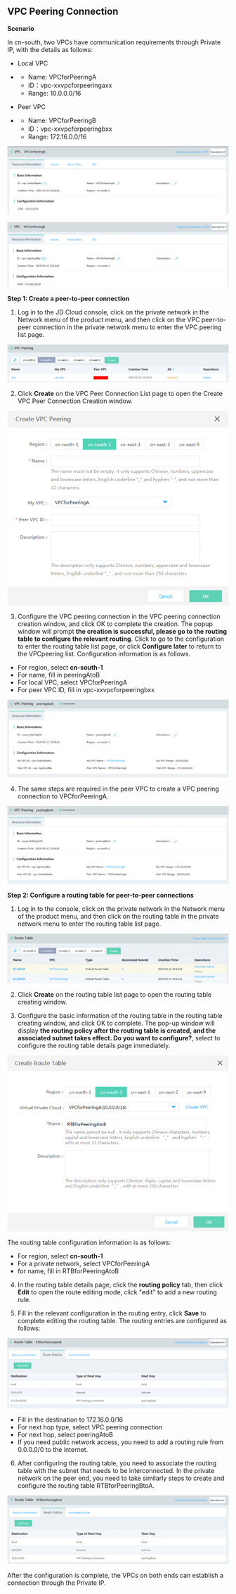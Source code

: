## **VPC Peering Connection**

**Scenario**

In cn-south, two VPCs have communication requirements through Private IP, with the details as follows:

- Local VPC

- - Name: VPCforPeeringA
  - ID：vpc-xxvpcforpeeringaxx
  - Range: 10.0.0.0/16

- Peer VPC

- - Name: VPCforPeeringB
  - ID：vpc-xxvpcforpeeringbxx
  - Range: 172.16.0.0/16

![](/image/Networking/Virtual-Private-Cloud/Getting-Started/VPC-Peering/Step1-1.png)

![](/image/Networking/Virtual-Private-Cloud/Getting-Started/VPC-Peering/Step1-2.png)



**Step 1: Create a peer-to-peer connection**

1) Log in to the JD Cloud console, click on the private network in the Network menu of the product menu, and then click on the VPC peer-to-peer connection in the private network menu to enter the VPC peering list page.

![](/image/Networking/Virtual-Private-Cloud/Getting-Started/VPC-Peering/Step1-3.png)



2) Click **Create** on the VPC Peer Connection List page to open the Create VPC Peer Connection Creation window.

![](/image/Networking/Virtual-Private-Cloud/Getting-Started/VPC-Peering/Step1-4.png)



3) Configure the VPC peering connection in the VPC peering connection creation window, and click OK to complete the creation. The popup window will prompt **the creation is successful, please go to the routing table to configure the relevant routing**. Click to go to the configuration to enter the routing table list page, or click **Configure later** to return to the VPCpeering list. Configuration information is as follows.

- For region, select **cn-south-1**
- For name, fill in peeringAtoB
- For local VPC, select VPCforPeeringA
- For peer VPC ID, fill in vpc-xxvpcforpeeringbxx

![](/image/Networking/Virtual-Private-Cloud/Getting-Started/VPC-Peering/Step1-5.png)



4) The same steps are required in the peer VPC to create a VPC peering connection to VPCforPeeringA.

![](/image/Networking/Virtual-Private-Cloud/Getting-Started/VPC-Peering/Step1-6.png)



**Step 2: Configure a routing table for peer-to-peer connections**

1) Log in to the console, click on the private network in the Network menu of the product menu, and then click on the routing table in the private network menu to enter the routing table list page.

![](/image/Networking/Virtual-Private-Cloud/Getting-Started/VPC-Peering/Step2-1.png) 



2) Click **Create** on the routing table list page to open the routing table creating window.

3) Configure the basic information of the routing table in the routing table creating window, and click OK to complete. The pop-up window will display **the routing policy after the routing table is created, and the associated subnet takes effect. Do you want to configure?**, select to configure the routing table details page immediately.

![](/image/Networking/Virtual-Private-Cloud/Getting-Started/VPC-Peering/Step2-2.png) 



The routing table configuration information is as follows:

- For region, select **cn-south-1**
- For a private network, select VPCforPeeringA
- for name, fill in RTBforPeeringAtoB

4) In the routing table details page, click the **routing policy** tab, then click **Edit** to open the route editing mode, click "edit" to add a new routing rule.

5) Fill in the relevant configuration in the routing entry, click **Save** to complete editing the routing table. The routing entries are configured as follows:

![](/image/Networking/Virtual-Private-Cloud/Getting-Started/VPC-Peering/Step2-3.png) 



- Fill in the destination to 172.16.0.0/16
- For next hop type, select VPC peering connection
- For next hop, select peeringAtoB
- If you need public network access, you need to add a routing rule from 0.0.0.0/0 to the internet.

6) After configuring the routing table, you need to associate the routing table with the subnet that needs to be interconnected. In the private network on the peer end, you need to take similarly steps to create and configure the routing table RTBforPeeringBtoA.

![](/image/Networking/Virtual-Private-Cloud/Getting-Started/VPC-Peering/Step2-4.png) 



After the configuration is complete, the VPCs on both ends can establish a connection through the Private IP.